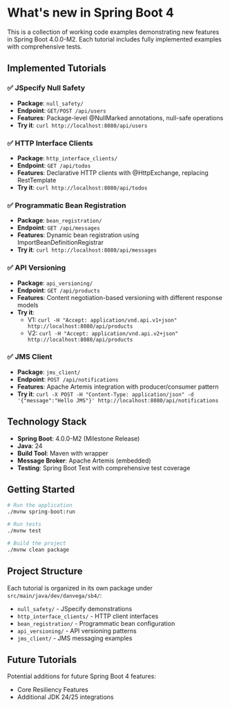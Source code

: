 # What's new in Spring Boot 4

This is a collection of working code examples demonstrating new features in Spring Boot 4.0.0-M2. Each tutorial includes fully implemented examples with comprehensive tests.

## Implemented Tutorials

### ✅ JSpecify Null Safety
- **Package**: `null_safety/`
- **Endpoint**: `GET/POST /api/users`
- **Features**: Package-level @NullMarked annotations, null-safe operations
- **Try it**: `curl http://localhost:8080/api/users`

### ✅ HTTP Interface Clients
- **Package**: `http_interface_clients/`
- **Endpoint**: `GET /api/todos`
- **Features**: Declarative HTTP clients with @HttpExchange, replacing RestTemplate
- **Try it**: `curl http://localhost:8080/api/todos`

### ✅ Programmatic Bean Registration
- **Package**: `bean_registration/`
- **Endpoint**: `GET /api/messages`
- **Features**: Dynamic bean registration using ImportBeanDefinitionRegistrar
- **Try it**: `curl http://localhost:8080/api/messages`

### ✅ API Versioning
- **Package**: `api_versioning/`
- **Endpoint**: `GET /api/products`
- **Features**: Content negotiation-based versioning with different response models
- **Try it**:
  - V1: `curl -H "Accept: application/vnd.api.v1+json" http://localhost:8080/api/products`
  - V2: `curl -H "Accept: application/vnd.api.v2+json" http://localhost:8080/api/products`

### ✅ JMS Client
- **Package**: `jms_client/`
- **Endpoint**: `POST /api/notifications`
- **Features**: Apache Artemis integration with producer/consumer pattern
- **Try it**: `curl -X POST -H "Content-Type: application/json" -d '{"message":"Hello JMS"}' http://localhost:8080/api/notifications`

## Technology Stack

- **Spring Boot**: 4.0.0-M2 (Milestone Release)
- **Java**: 24
- **Build Tool**: Maven with wrapper
- **Message Broker**: Apache Artemis (embedded)
- **Testing**: Spring Boot Test with comprehensive test coverage

## Getting Started

```bash
# Run the application
./mvnw spring-boot:run

# Run tests
./mvnw test

# Build the project
./mvnw clean package
```

## Project Structure

Each tutorial is organized in its own package under `src/main/java/dev/danvega/sb4/`:
- `null_safety/` - JSpecify demonstrations
- `http_interface_clients/` - HTTP client interfaces
- `bean_registration/` - Programmatic bean configuration
- `api_versioning/` - API versioning patterns
- `jms_client/` - JMS messaging examples

## Future Tutorials

Potential additions for future Spring Boot 4 features:
- Core Resiliency Features
- Additional JDK 24/25 integrations 